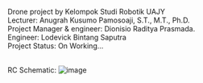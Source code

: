Drone project by Kelompok Studi Robotik UAJY <br />
Lecturer: Anugrah Kusumo Pamosoaji, S.T., M.T., Ph.D. <br />
Project Manager & engineer: Dionisio Raditya Prasmada. <br />
Engineer: Lodevick Bintang Saputra <br />
Project Status: On Working... <br />

<br /> RC Schematic:
![image](https://github.com/dionisioraditya/drone/assets/58791352/3bc4e8d9-873c-4d01-8225-20bd0477ccdd)
